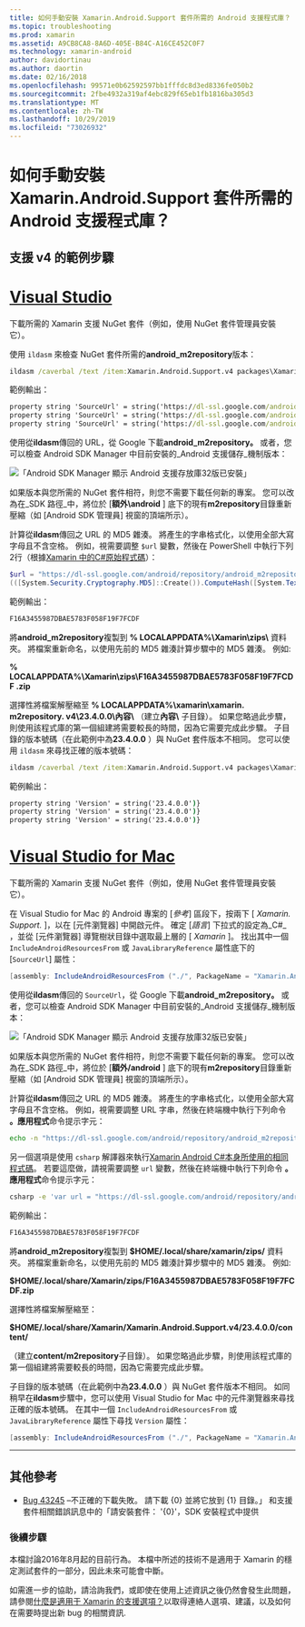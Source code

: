 ```yaml
---
title: 如何手動安裝 Xamarin.Android.Support 套件所需的 Android 支援程式庫？
ms.topic: troubleshooting
ms.prod: xamarin
ms.assetid: A9CB8CA8-8A6D-405E-B84C-A16CE452C0F7
ms.technology: xamarin-android
author: davidortinau
ms.author: daortin
ms.date: 02/16/2018
ms.openlocfilehash: 99571e0b62592597bb1fffdc8d3ed8336fe050b2
ms.sourcegitcommit: 2fbe4932a319af4ebc829f65eb1fb1816ba305d3
ms.translationtype: MT
ms.contentlocale: zh-TW
ms.lasthandoff: 10/29/2019
ms.locfileid: "73026932"
---
```

# <a name="how-can-i-manually-install-the-android-support-libraries-required-by-the-xamarinandroidsupport-packages"></a>如何手動安裝 Xamarin.Android.Support 套件所需的 Android 支援程式庫？

## <a name="example-steps-for-xamarinandroidsupportv4"></a>支援 v4 的範例步驟 

# <a name="visual-studiotabwindows"></a>[Visual Studio](#tab/windows)

下載所需的 Xamarin 支援 NuGet 套件（例如，使用 NuGet 套件管理員安裝它）。

使用 `ildasm` 來檢查 NuGet 套件所需的**android_m2repository**版本：

```cmd
ildasm /caverbal /text /item:Xamarin.Android.Support.v4 packages\Xamarin.Android.Support.v4.23.4.0.1\lib\MonoAndroid403\Xamarin.Android.Support.v4.dll | findstr SourceUrl
```

範例輸出：

```cmd
property string 'SourceUrl' = string('https://dl-ssl.google.com/android/repository/android_m2repository_r32.zip')
property string 'SourceUrl' = string('https://dl-ssl.google.com/android/repository/android_m2repository_r32.zip')
property string 'SourceUrl' = string('https://dl-ssl.google.com/android/repository/android_m2repository_r32.zip')
```

使用從**ildasm**傳回的 URL，從 Google 下載**android\_m2repository。** 或者，您可以檢查 Android SDK Manager 中目前安裝的_Android 支援儲存_機制版本：

![「Android SDK Manager 顯示 Android 支援存放庫32版已安裝」](install-android-support-library-images/sdk-extras.png)

如果版本與您所需的 NuGet 套件相符，則您不需要下載任何新的專案。 您可以改為在_SDK 路徑_中，將位於 [**額外\\android** ] 底下的現有**m2repository**目錄重新壓縮（如 [Android SDK 管理員] 視窗的頂端所示）。

計算從**ildasm**傳回之 URL 的 MD5 雜湊。 將產生的字串格式化，以使用全部大寫字母且不含空格。 例如，視需要調整 `$url` 變數，然後在 PowerShell 中執行下列2行（根據[Xamarin 中的C#原始程式碼](https://github.com/xamarin/xamarin-android/blob/8e8a4dd90f26eb39172876cc52181b6639e20524/src/Xamarin.Android.Build.Tasks/Tasks/GetAdditionalResourcesFromAssemblies.cs#L208)）：

```powershell
$url = "https://dl-ssl.google.com/android/repository/android_m2repository_r32.zip"
(([System.Security.Cryptography.MD5]::Create()).ComputeHash([System.Text.Encoding]::UTF8.GetBytes($url)) | %{ $_.ToString("X02") }) -join ""
```

範例輸出：

```powershell
F16A3455987DBAE5783F058F19F7FCDF
```

將**android\_m2repository**複製到 **% LOCALAPPDATA%\\Xamarin\\zips\\** 資料夾。 將檔案重新命名，以使用先前的 MD5 雜湊計算步驟中的 MD5 雜湊。 例如:

**% LOCALAPPDATA%\\Xamarin\\zips\\F16A3455987DBAE5783F058F19F7FCDF .zip**

選擇性將檔案解壓縮至 **% LOCALAPPDATA%\\xamarin\\xamarin. m2repository. v4\\23.4.0.0\\內容\\** （建立**內容\\** 子目錄）。 如果您略過此步驟，則使用該程式庫的第一個組建將需要較長的時間，因為它需要完成此步驟。
子目錄的版本號碼（在此範例中為**23.4.0.0** ）與 NuGet 套件版本不相同。 您可以使用 `ildasm` 來尋找正確的版本號碼：

```cmd
ildasm /caverbal /text /item:Xamarin.Android.Support.v4 packages\Xamarin.Android.Support.v4.23.4.0.1\lib\MonoAndroid403\Xamarin.Android.Support.v4.dll | findstr /C:"string 'Version'"
```

範例輸出：

```cmd
property string 'Version' = string('23.4.0.0')}
property string 'Version' = string('23.4.0.0')}
property string 'Version' = string('23.4.0.0')}
```

# <a name="visual-studio-for-mactabmacos"></a>[Visual Studio for Mac](#tab/macos)

下載所需的 Xamarin 支援 NuGet 套件（例如，使用 NuGet 套件管理員安裝它）。

在 Visual Studio for Mac 的 Android 專案的 [_參考_] 區段下，按兩下 [ _Xamarin. Support._ ]，以在 [元件瀏覽器] 中開啟元件。 確定 [_語言_] 下拉式的設定為_C#_ ，並從 [元件瀏覽器] 導覽樹狀目錄中選取最上層的 [ _Xamarin_ ]。 找出其中一個 `IncludeAndroidResourcesFrom` 或 `JavaLibraryReference` 屬性底下的 [`SourceUrl`] 屬性：

```csharp
[assembly: IncludeAndroidResourcesFrom ("./", PackageName = "Xamarin.Android.Support.v4", SourceUrl = "https://dl-ssl.google.com/android/repository/android_m2repository_r32.zip", EmbeddedArchive = "m2repository/com/android/support/support-v4/23.4.0/support-v4-23.4.0.aar", Version = "23.4.0.0")]
```

使用從**ildasm**傳回的 `SourceUrl`，從 Google 下載**android\_m2repository。** 或者，您可以檢查 Android SDK Manager 中目前安裝的_Android 支援儲存_機制版本：

![「Android SDK Manager 顯示 Android 支援存放庫32版已安裝」](install-android-support-library-images/sdk-extras.png)

如果版本與您所需的 NuGet 套件相符，則您不需要下載任何新的專案。 您可以改為在_SDK 路徑_中，將位於 [**額外/android** ] 底下的現有**m2repository**目錄重新壓縮（如 [Android SDK 管理員] 視窗的頂端所示）。

計算從**ildasm**傳回之 URL 的 MD5 雜湊。 將產生的字串格式化，以使用全部大寫字母且不含空格。 例如，視需要調整 URL 字串，然後在終端機中執行下列命令 **。應用程式**命令提示字元：

```bash
echo -n "https://dl-ssl.google.com/android/repository/android_m2repository_r32.zip" | md5 | tr '[:lower:]' '[:upper:]'
```

另一個選項是使用 `csharp` 解譯器來執行[Xamarin Android C#本身所使用的相同程式碼](https://github.com/xamarin/xamarin-android/blob/8e8a4dd90f26eb39172876cc52181b6639e20524/src/Xamarin.Android.Build.Tasks/Tasks/GetAdditionalResourcesFromAssemblies.cs#L208)。
若要這麼做，請視需要調整 `url` 變數，然後在終端機中執行下列命令 **。應用程式**命令提示字元：

```bash
csharp -e 'var url = "https://dl-ssl.google.com/android/repository/android_m2repository_r32.zip"; string.Concat((System.Security.Cryptography.MD5.Create().ComputeHash(System.Text.Encoding.UTF8.GetBytes(url))).Select(b => b.ToString("X02")))'
```

範例輸出：

```bash
F16A3455987DBAE5783F058F19F7FCDF
```

將**android\_m2repository**複製到 **$HOME/.local/share/xamarin/zips/** 資料夾。 將檔案重新命名，以使用先前的 MD5 雜湊計算步驟中的 MD5 雜湊。 例如:

**$HOME/.local/share/Xamarin/zips/F16A3455987DBAE5783F058F19F7FCDF.zip**

選擇性將檔案解壓縮至： 

**$HOME/.local/share/Xamarin/Xamarin.Android.Support.v4/23.4.0.0/content/**

（建立**content/m2repository**子目錄）。 如果您略過此步驟，則使用該程式庫的第一個組建將需要較長的時間，因為它需要完成此步驟。

子目錄的版本號碼（在此範例中為**23.4.0.0** ）與 NuGet 套件版本不相同。 如同稍早在**ildasm**步驟中，您可以使用 Visual Studio for Mac 中的元件瀏覽器來尋找正確的版本號碼。 在其中一個 `IncludeAndroidResourcesFrom` 或 `JavaLibraryReference` 屬性下尋找 `Version` 屬性：

```csharp
[assembly: IncludeAndroidResourcesFrom ("./", PackageName = "Xamarin.Android.Support.v4", SourceUrl = "https://dl-ssl.google.com/android/repository/android_m2repository_r32.zip", EmbeddedArchive = "m2repository/com/android/support/support-v4/23.4.0/support-v4-23.4.0.aar", Version = "23.4.0.0")]
```

-----

## <a name="additional-references"></a>其他參考

- [Bug 43245](https://bugzilla.xamarin.com/show_bug.cgi?id=43245) –不正確的下載失敗。 請下載 {0} 並將它放到 {1} 目錄。」 和支援套件相關錯誤訊息中的「請安裝套件： '{0}'，SDK 安裝程式中提供

### <a name="next-steps"></a>後續步驟

本檔討論2016年8月起的目前行為。 本檔中所述的技術不是適用于 Xamarin 的穩定測試套件的一部分，因此未來可能會中斷。

如需進一步的協助，請洽詢我們，或即使在使用上述資訊之後仍然會發生此問題，請參閱[什麼是適用于 Xamarin 的支援選項？](~/cross-platform/troubleshooting/support-options.md)以取得連絡人選項、建議，以及如何在需要時提出新 bug 的相關資訊.
